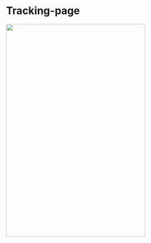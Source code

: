 # Tracking-page
<img src="https://github.com/anettaj/Tracking-page/assets/58222128/46fb0f34-62d4-420d-b4f6-03a9a6d0e449.png" width="380" height="580">

